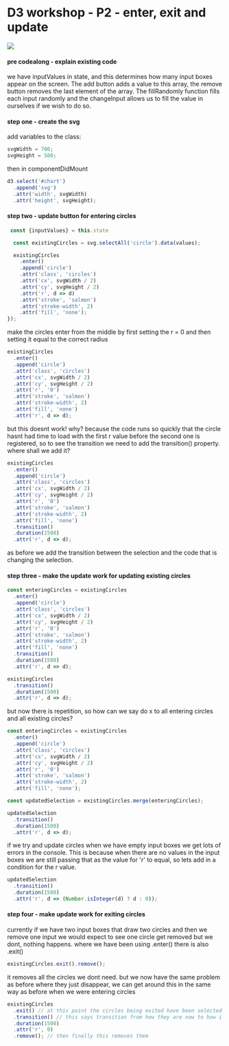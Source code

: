 # D3 workshop - P2 - enter, exit and update

![](./radar-gif.gif)

#### pre codealong - explain existing code

we have inputValues in state, and this determines how many input boxes appear on the screen. The add button adds a value to this array, the remove button removes the last element of the array. The fillRandomly function fills each input randomly and the changeInput allows us to fill the value in ourselves if we wish to do so.

#### step one - create the svg

add variables to the class:

```js
svgWidth = 700;
svgHeight = 500;
```

then in componentDidMount

```js
d3.select('#chart')
  .append('svg')
  .attr('width', svgWidth)
  .attr('height', svgHeight);
```

#### step two - update button for entering circles

```js
 const {inputValues} = this.state

  const existingCircles = svg.selectAll('circle').data(values);

  existingCircles
    .enter()
    .append('circle')
    .attr('class', 'circles')
    .attr('cx', svgWidth / 2)
    .attr('cy', svgHeight / 2)
    .attr('r', d => d)
    .attr('stroke', 'salmon')
    .attr('stroke-width', 2)
    .attr('fill', 'none');
});
```

make the circles enter from the middle by first setting the r = 0 and then setting it equal to the correct radius

```js
existingCircles
  .enter()
  .append('circle')
  .attr('class', 'circles')
  .attr('cx', svgWidth / 2)
  .attr('cy', svgHeight / 2)
  .attr('r', '0')
  .attr('stroke', 'salmon')
  .attr('stroke-width', 2)
  .attr('fill', 'none')
  .attr('r', d => d);
```

but this doesnt work! why? because the code runs so quickly that the circle hasnt had time to load with the first r value before the second one is registered, so to see the transition we need to add the transition() property. where shall we add it?

```js
existingCircles
  .enter()
  .append('circle')
  .attr('class', 'circles')
  .attr('cx', svgWidth / 2)
  .attr('cy', svgHeight / 2)
  .attr('r', '0')
  .attr('stroke', 'salmon')
  .attr('stroke-width', 2)
  .attr('fill', 'none')
  .transition()
  .duration(1500)
  .attr('r', d => d);
```

as before we add the transition between the selection and the code that is changing the selection.

#### step three - make the update work for updating existing circles

```js
const enteringCircles = existingCircles
  .enter()
  .append('circle')
  .attr('class', 'circles')
  .attr('cx', svgWidth / 2)
  .attr('cy', svgHeight / 2)
  .attr('r', '0')
  .attr('stroke', 'salmon')
  .attr('stroke-width', 2)
  .attr('fill', 'none')
  .transition()
  .duration(1500)
  .attr('r', d => d);

existingCircles
  .transition()
  .duration(1500)
  .attr('r', d => d);
```

but now there is repetition, so how can we say do x to all entering circles and all existing circles?

```js
const enteringCircles = existingCircles
  .enter()
  .append('circle')
  .attr('class', 'circles')
  .attr('cx', svgWidth / 2)
  .attr('cy', svgHeight / 2)
  .attr('r', '0')
  .attr('stroke', 'salmon')
  .attr('stroke-width', 2)
  .attr('fill', 'none');

const updatedSelection = existingCircles.merge(enteringCircles);

updatedSelection
  .transition()
  .duration(1500)
  .attr('r', d => d);
```

if we try and update circles when we have empty input boxes we get lots of errors in the console. This is because when there are no values in the input boxes we are still passing that as the value for 'r' to equal, so lets add in a condition for the r value.

```js
updatedSelection
  .transition()
  .duration(1500)
  .attr('r', d => (Number.isInteger(d) ? d : 0));
```

#### step four - make update work for exiting circles

currently if we have two input boxes that draw two circles and then we remove one input we would expect to see one circle get removed but we dont, nothing happens.
where we have been using .enter() there is also .exit()

```js
existingCircles.exit().remove();
```

it removes all the circles we dont need. but we now have the same problem as before where they just disappear, we can get around this in the same way as before when we were entering circles

```js
existingCircles
  .exit() // at this point the circles being exited have been selected
  .transition() // this says transition from how they are now to how i am about to change them
  .duration(1500)
  .attr('r', 0)
  .remove(); // then finally this removes them
```
